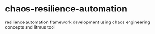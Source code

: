 # chaos-resilience-automation
resilience automation framework development using chaos engineering concepts and litmus tool
